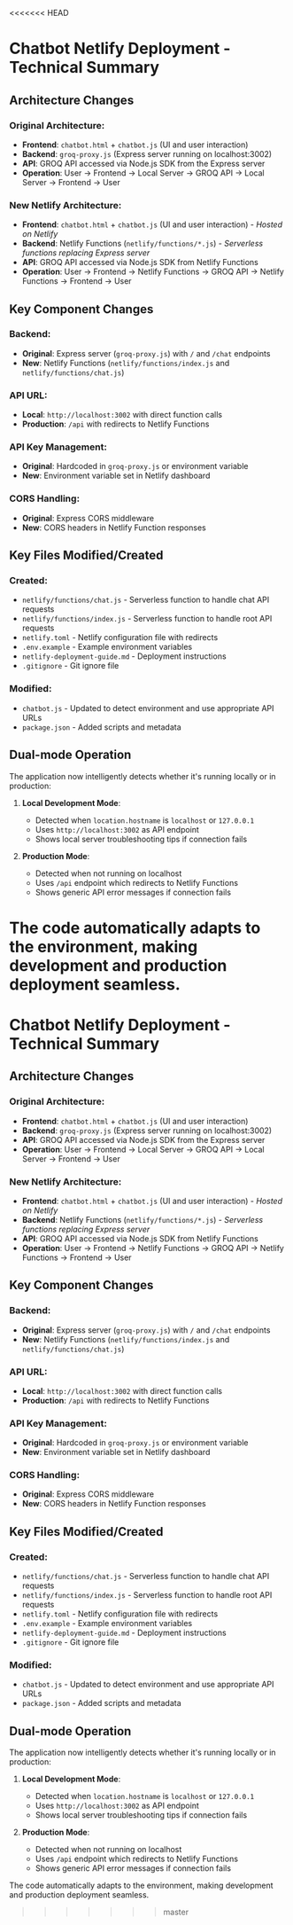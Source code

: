 <<<<<<< HEAD
# Chatbot Netlify Deployment - Technical Summary

## Architecture Changes

### Original Architecture:
- **Frontend**: `chatbot.html` + `chatbot.js` (UI and user interaction)
- **Backend**: `groq-proxy.js` (Express server running on localhost:3002)
- **API**: GROQ API accessed via Node.js SDK from the Express server
- **Operation**: User → Frontend → Local Server → GROQ API → Local Server → Frontend → User

### New Netlify Architecture:
- **Frontend**: `chatbot.html` + `chatbot.js` (UI and user interaction) - *Hosted on Netlify*
- **Backend**: Netlify Functions (`netlify/functions/*.js`) - *Serverless functions replacing Express server*
- **API**: GROQ API accessed via Node.js SDK from Netlify Functions
- **Operation**: User → Frontend → Netlify Functions → GROQ API → Netlify Functions → Frontend → User

## Key Component Changes

### Backend:
- **Original**: Express server (`groq-proxy.js`) with `/` and `/chat` endpoints
- **New**: Netlify Functions (`netlify/functions/index.js` and `netlify/functions/chat.js`)

### API URL:
- **Local**: `http://localhost:3002` with direct function calls
- **Production**: `/api` with redirects to Netlify Functions

### API Key Management:
- **Original**: Hardcoded in `groq-proxy.js` or environment variable
- **New**: Environment variable set in Netlify dashboard

### CORS Handling:
- **Original**: Express CORS middleware
- **New**: CORS headers in Netlify Function responses

## Key Files Modified/Created

### Created:
- `netlify/functions/chat.js` - Serverless function to handle chat API requests
- `netlify/functions/index.js` - Serverless function to handle root API requests
- `netlify.toml` - Netlify configuration file with redirects
- `.env.example` - Example environment variables
- `netlify-deployment-guide.md` - Deployment instructions
- `.gitignore` - Git ignore file

### Modified:
- `chatbot.js` - Updated to detect environment and use appropriate API URLs
- `package.json` - Added scripts and metadata

## Dual-mode Operation

The application now intelligently detects whether it's running locally or in production:

1. **Local Development Mode**:
   - Detected when `location.hostname` is `localhost` or `127.0.0.1`
   - Uses `http://localhost:3002` as API endpoint
   - Shows local server troubleshooting tips if connection fails

2. **Production Mode**:
   - Detected when not running on localhost
   - Uses `/api` endpoint which redirects to Netlify Functions
   - Shows generic API error messages if connection fails

The code automatically adapts to the environment, making development and production deployment seamless.
=======
# Chatbot Netlify Deployment - Technical Summary

## Architecture Changes

### Original Architecture:
- **Frontend**: `chatbot.html` + `chatbot.js` (UI and user interaction)
- **Backend**: `groq-proxy.js` (Express server running on localhost:3002)
- **API**: GROQ API accessed via Node.js SDK from the Express server
- **Operation**: User → Frontend → Local Server → GROQ API → Local Server → Frontend → User

### New Netlify Architecture:
- **Frontend**: `chatbot.html` + `chatbot.js` (UI and user interaction) - *Hosted on Netlify*
- **Backend**: Netlify Functions (`netlify/functions/*.js`) - *Serverless functions replacing Express server*
- **API**: GROQ API accessed via Node.js SDK from Netlify Functions
- **Operation**: User → Frontend → Netlify Functions → GROQ API → Netlify Functions → Frontend → User

## Key Component Changes

### Backend:
- **Original**: Express server (`groq-proxy.js`) with `/` and `/chat` endpoints
- **New**: Netlify Functions (`netlify/functions/index.js` and `netlify/functions/chat.js`)

### API URL:
- **Local**: `http://localhost:3002` with direct function calls
- **Production**: `/api` with redirects to Netlify Functions

### API Key Management:
- **Original**: Hardcoded in `groq-proxy.js` or environment variable
- **New**: Environment variable set in Netlify dashboard

### CORS Handling:
- **Original**: Express CORS middleware
- **New**: CORS headers in Netlify Function responses

## Key Files Modified/Created

### Created:
- `netlify/functions/chat.js` - Serverless function to handle chat API requests
- `netlify/functions/index.js` - Serverless function to handle root API requests
- `netlify.toml` - Netlify configuration file with redirects
- `.env.example` - Example environment variables
- `netlify-deployment-guide.md` - Deployment instructions
- `.gitignore` - Git ignore file

### Modified:
- `chatbot.js` - Updated to detect environment and use appropriate API URLs
- `package.json` - Added scripts and metadata

## Dual-mode Operation

The application now intelligently detects whether it's running locally or in production:

1. **Local Development Mode**:
   - Detected when `location.hostname` is `localhost` or `127.0.0.1`
   - Uses `http://localhost:3002` as API endpoint
   - Shows local server troubleshooting tips if connection fails

2. **Production Mode**:
   - Detected when not running on localhost
   - Uses `/api` endpoint which redirects to Netlify Functions
   - Shows generic API error messages if connection fails

The code automatically adapts to the environment, making development and production deployment seamless.
>>>>>>> master
